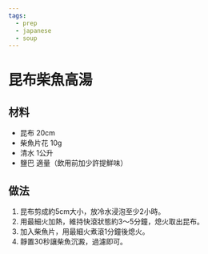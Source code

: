 ```yaml
---
tags:
  - prep
  - japanese
  - soup
---
```


# 昆布柴魚高湯

## 材料
- 昆布 20cm
- 柴魚片花 10g
- 清水 1公升
- 鹽巴 適量（飲用前加少許提鮮味）

## 做法
1. 昆布剪成約5cm大小，放冷水浸泡至少2小時。
2. 用最細火加熱，維持快滾狀態約3～5分鐘，熄火取出昆布。
3. 加入柴魚片，用最細火煮滾1分鐘後熄火。
4. 靜置30秒讓柴魚沉澱，過濾即可。
